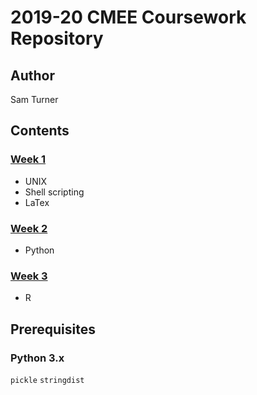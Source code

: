 # **2019-20 CMEE Coursework Repository**
## Author
Sam Turner
## Contents
### [Week 1](https://github.com/SamT123/CMEECoursework/tree/master/Week1)
* UNIX
* Shell scripting
* LaTex

### [Week 2](https://github.com/SamT123/CMEECoursework/tree/master/Week2)
* Python

### [Week 3](https://github.com/SamT123/CMEECoursework/tree/master/Week3)
* R



## Prerequisites
### Python 3.x
`pickle`	`stringdist`
 

